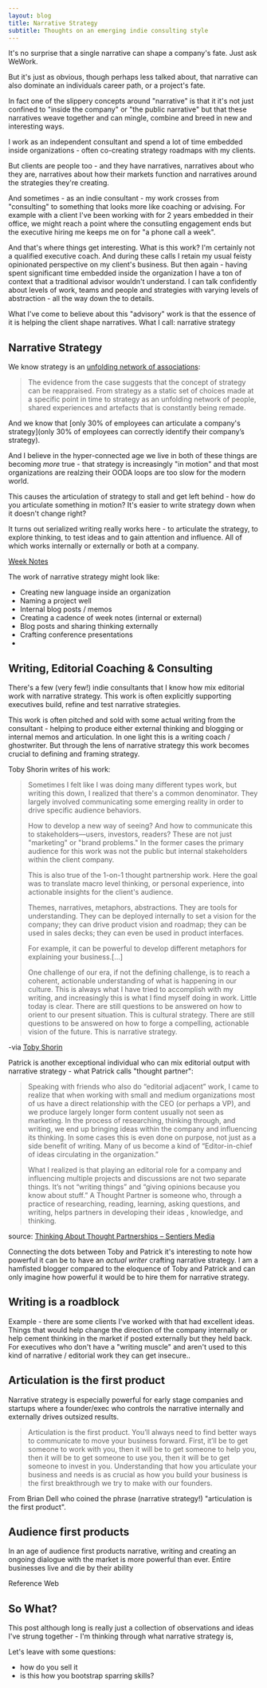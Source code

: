 ```yaml
---
layout: blog
title: Narrative Strategy
subtitle: Thoughts on an emerging indie consulting style
---
```


It's no surprise that a single narrative can shape a company's fate. Just ask WeWork.

But it's just as obvious, though perhaps less talked about, that narrative can also dominate an individuals career path, or a project's fate.

In fact one of the slippery concepts around "narrative" is that it it's not just confined to "inside the company" or "the public narrative" but that these narratives weave together and can mingle, combine and breed in new and interesting ways.

I work as an independent consultant and spend a lot of time embedded inside organizations - often co-creating strategy roadmaps with my clients.

But clients are people too - and they have narratives, narratives about who they are, narratives about how their markets function and narratives around the strategies they're creating.

And sometimes - as an indie consultant - my work crosses from "consulting" to something that looks more like coaching or advising. For example with a client I've been working with for 2 years embedded in their office, we might reach a point where the consutling engagement ends but the executive hiring me keeps me on for "a phone call a week".

And that's where things get interesting. What is this work? I'm certainly not a qualified executive coach. And during these calls I retain my usual feisty opinionated perspective on my client's business. But then again - having spent significant time embedded inside the organization I have a ton of context that a traditional advisor wouldn't understand. I can talk confidently about levels of work, teams and people and strategies with varying levels of abstraction - all the way down the to details.

What I've come to believe about this "advisory" work is that the essence of it is helping the client shape narratives. What I call: narrative strategy

## Narrative Strategy

We know strategy is an [unfolding network of associations](http://www.stripepartners.com/wp-content/uploads/2016/12/Stripe_Partners_Strategy_as_a_Network.pdf):

>The evidence from the case suggests that the concept of strategy can be reappraised. From strategy as a static set of choices made at a specific point in time to strategy as an unfolding network of people, shared experiences and artefacts that is constantly being remade.

And we know that [only 30% of employees can articulate a company's strategy](only 30% of employees can correctly identify their company’s strategy).

And I believe in the hyper-connected age we live in both of these things are becoming *more* true - that strategy is increasingly "in motion" and that most organizations are realzing their OODA loops are too slow for the modern world.

This causes the articulation of strategy to stall and get left behind - how do you articulate something in motion? It's easier to write strategy down when it doesn't change right?

It turns out serialized writing really works here - to articulate the strategy, to explore thinking, to test ideas and to gain attention and influence. All of which works internally or externally or both at a company.

[Week Notes](https://medium.com/job-garden/a-pre-history-of-weeknotes-plus-why-i-write-them-and-perhaps-why-you-should-too-week-16-31a4a5cbf7b0)




The work of narrative strategy might look like:
- Creating new language inside an organization
- Naming a project well
- Internal blog posts / memos
- Creating a cadence of week notes (internal or external)
- Blog posts and sharing thinking externally
- Crafting conference presentations
- 

## Writing, Editorial Coaching & Consulting

There's a few (very few!) indie consultants that I know how mix editorial work with narrative strategy. This work is often explicitly supporting executives build, refine and test narrative strategies.

This work is often pitched and sold with some actual writing from the consultant - helping to produce either external thinking and blogging or internal memos and articulation. In one light this is a writing coach / ghostwriter. But through the lens of narrative strategy this work becomes crucial to defining and framing strategy.

Toby Shorin writes of his work:

>Sometimes I felt like I was doing many different types work, but writing this down, I realized that there's a common denominator. They largely involved communicating some emerging reality in order to drive specific audience behaviors. 
>
>How to develop a new way of seeing? And how to communicate this to stakeholders—users, investors, readers? ​These are not just "marketing" or "brand problems." In the former cases the primary audience for this work was not the public but internal stakeholders within the client company. 
>
>This is also true of the 1-on-1 thought partnership work. Here the goal was to translate macro level thinking, or personal experience, into actionable insights for the client's audience.
>
>Themes, narratives, metaphors, abstractions. They are tools for understanding. They can be deployed internally to set a vision for the company; they can drive product vision and roadmap; they can be used in sales decks; they can even be used in product interfaces.
>
>For example, it can be powerful to develop different metaphors for explaining your business.[...]
>
>One challenge of our era, if not the defining challenge, is to reach a coherent, actionable understanding of what is happening in our culture. This is always what I have tried to accomplish with my writing, and increasingly this is what I find myself doing in work. Little today is clear. There are still questions to be answered on how to orient to our present situation. This is cultural strategy. There are still questions to be answered on how to forge a compelling, actionable vision of the future. This is narrative strategy.

-via [Toby Shorin](https://tinyletter.com/Subpixel-Space/letters/subject-matter-16-2020-winter-update)

Patrick is another exceptional individual who can mix editorial output with narrative strategy - what Patrick calls "thought partner":

>Speaking with friends who also do “editorial adjacent” work, I came to realize that when working with small and medium organizations most of us have a direct relationship with the CEO (or perhaps a VP), and we produce largely longer form content usually not seen as marketing. In the process of researching, thinking through, and writing, we end up bringing ideas within the company and influencing its thinking. In some cases this is even done on purpose, not just as a side benefit of writing. Many of us become a kind of “Editor-in-chief of ideas circulating in the organization.”
>
>What I realized is that playing an editorial role for a company and influencing multiple projects and discussions are not two separate things. It’s not “writing things” and “giving opinions because you know about stuff.” A Thought Partner is someone who, through a practice of researching, reading, learning, asking questions, and writing, helps partners in developing their ideas , knowledge, and thinking.

source: [Thinking About Thought Partnerships – Sentiers Media](https://sentiers.media/thinking-about-thought-partnerships/)

Connecting the dots between Toby and Patrick it's interesting to note how powerful it can be to have an *actual writer* crafting narrative strategy. I am a hamfisted blogger compared to the eloquence of Toby and Patrick and can only imagine how powerful it would be to hire them for narrative strategy.

## Writing is a roadblock

Example - there are some clients I've worked with that had excellent ideas. Things that would help change the direction of the company internally or help cement thinking in the market if posted externally but they held back. For executives who don't have a "writing muscle" and aren't used to this kind of narrative / editorial work they can get insecure..

## Articulation is the first product

Narrative strategy is especially powerful for early stage companies and startups where a founder/exec who controls the narrative internally and externally drives outsized results.

>Articulation is the first product. You’ll always need to find better ways to communicate to move your business forward. First, it’ll be to get someone to work with you, then it will be to get someone to help you, then it will be to get someone to use you, then it will be to get someone to invest in you. Understanding that how you articulate your business and needs is as crucial as how you build your business is the first breakthrough we try to make with our founders.

From Brian Dell who coined the phrase (narrative strategy!) "articulation is the first product".

## Audience first products

In an age of audience first products narrative, writing and creating an ongoing dialogue with the market is more powerful than ever. Entire businesses live and die by their ability

Reference Web

## So What?

This post although long is really just a collection of observations and ideas I've strung together - I'm thinking through what narrative strategy is, 

Let's leave with some questions:

- how do you sell it
- is this how you bootstrap sparring skills?